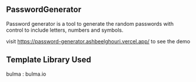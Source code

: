 ## PasswordGenerator

Password generator is a tool to generate the random passwords with control to include letters, numbers and symbols.

visit https://password-generator.ashbeelghouri.vercel.app/ to see the demo

## Template Library Used
bulma : bulma.io
